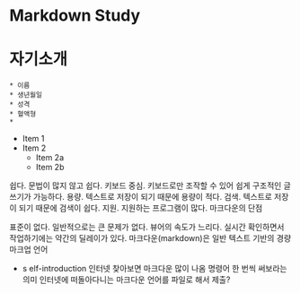 # Markdown Study
# 자기소개
    * 이름
    * 생년월일
    * 성격
    * 혈액형
    * 
* Item 1 
* Item 2 
    * Item 2a 
    * Item 2b 

쉽다. 문법이 많지 않고 쉽다.
키보드 중심. 키보드로만 조작할 수 있어 쉽게 구조적인 글쓰기가 가능하다.
용량. 텍스트로 저장이 되기 때문에 용량이 적다.
검색. 텍스트로 저장이 되기 때문에 검색이 쉽다.
지원. 지원하는 프로그램이 많다.
마크다운의 단점

표준이 없다. 일반적으로는 큰 문제가 없다.
뷰어의 속도가 느리다. 실시간 확인하면서 작업하기에는 약간의 딜레이가 있다.
마크다운(markdown)은 일반 텍스트 기반의 경량 마크업 언어
* s elf-introduction
인터넷 찾아보면 마크다운 많이 나옴 명령어 한 번씩 써보라는 의미
인터넷에 떠돌아다니는 마크다운 언어를 파일로 해서 제출?
